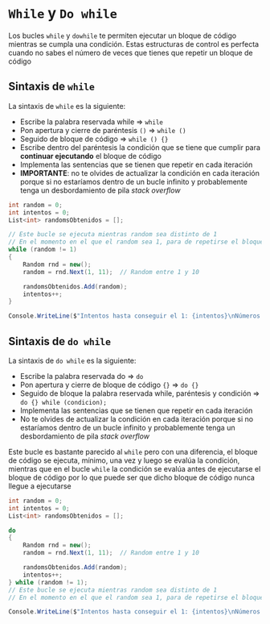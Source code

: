 # `While` y  `Do while`

Los bucles `while` y `dowhile` te permiten ejecutar un bloque de código mientras se cumpla una condición. Estas estructuras de control es perfecta cuando no sabes el número de veces que tienes que repetir un bloque de código

## Sintaxis de `while`

La sintaxis de `while` es la siguiente:

- Escribe la palabra reservada while => `while`
- Pon apertura y cierre de paréntesis `()`  => `while ()`
- Seguido de bloque de código  => `while () {}`
- Escribe dentro del paréntesis la condición que se tiene que cumplir para **continuar ejecutando** el bloque de código
- Implementa las sentencias que se tienen que repetir en cada iteración
- **IMPORTANTE**: no te olvides de actualizar la condición en cada iteración porque si no estaríamos dentro de un bucle infinito y probablemente tenga un desbordamiento de pila *stack overflow*

```csharp
int random = 0;
int intentos = 0;
List<int> randomsObtenidos = [];

// Este bucle se ejecuta mientras random sea distinto de 1
// En el momento en el que el random sea 1, para de repetirse el bloque de código del while
while (random != 1)
{
    Random rnd = new();
    random = rnd.Next(1, 11);  // Random entre 1 y 10

    randomsObtenidos.Add(random);
    intentos++;
}

Console.WriteLine($"Intentos hasta conseguir el 1: {intentos}\nNúmeros random calculados: {string.Join(", ", randomsObtenidos)}");
```

## Sintaxis de `do while`

La sintaxis de `do while` es la siguiente:

- Escribe la palabra reservada do => `do`
- Pon apertura y cierre de bloque de código `{}`  => `do {}`
- Seguido de bloque la palabra reservada while, paréntesis y condición  => `do {} while (condicion);`
- Implementa las sentencias que se tienen que repetir en cada iteración
- No te olvides de actualizar la condición en cada iteración porque si no estaríamos dentro de un bucle infinito y probablemente tenga un desbordamiento de pila *stack overflow*

Este bucle es bastante parecido al `while` pero con una diferencia, el bloque de código se ejecuta, mínimo, una vez y luego se evalúa la condición, mientras que en el bucle `while` la condición se evalúa antes de ejecutarse el bloque de código por lo que puede ser que dicho bloque de código nunca llegue a ejecutarse

```csharp
int random = 0;
int intentos = 0;
List<int> randomsObtenidos = [];

do
{
    Random rnd = new();
    random = rnd.Next(1, 11);  // Random entre 1 y 10

    randomsObtenidos.Add(random);
    intentos++;
} while (random != 1);
// Este bucle se ejecuta mientras random sea distinto de 1
// En el momento en el que el random sea 1, para de repetirse el bloque de código del while

Console.WriteLine($"Intentos hasta conseguir el 1: {intentos}\nNúmeros random calculados: {string.Join(", ", randomsObtenidos)}");
```